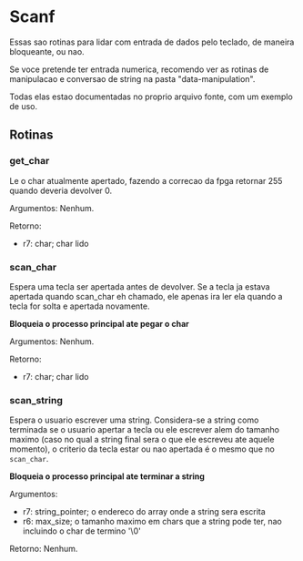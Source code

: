 # Scanf

Essas sao rotinas para lidar com entrada de dados pelo teclado, de maneira bloqueante, ou nao.

Se voce pretende ter entrada numerica, recomendo ver as rotinas de manipulacao e conversao de string na pasta "data-manipulation".

Todas elas estao documentadas no proprio arquivo fonte, com um exemplo de uso.
## Rotinas

### get_char

Le o char atualmente apertado, fazendo a correcao da fpga retornar 255 quando deveria devolver 0.

Argumentos:
Nenhum.

Retorno:
- r7: char; char lido

### scan_char

Espera uma tecla ser apertada antes de devolver. Se a tecla ja estava apertada quando scan_char eh chamado, ele apenas ira ler ela quando a tecla for solta e apertada novamente.

**Bloqueia o processo principal ate pegar o char**

Argumentos:
Nenhum.

Retorno:
- r7: char; char lido

### scan_string

Espera o usuario escrever uma string. Considera-se a string como terminada se o usuario apertar a tecla <ENTER> ou ele escrever alem do tamanho maximo (caso no qual a string final sera o que ele escreveu ate aquele momento), o criterio da tecla estar ou nao apertada é o mesmo que no `scan_char`.

**Bloqueia o processo principal ate terminar a string**

Argumentos:
- r7: string_pointer; o endereco do array onde a string sera escrita
- r6: max_size; o tamanho maximo em chars que a string pode ter, nao incluindo o char de termino '\0'

Retorno:
Nenhum.
